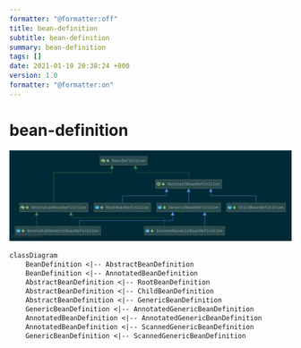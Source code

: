 ```yaml
---
formatter: "@formatter:off"
title: bean-definition 
subtitle: bean-definition 
summary: bean-definition 
tags: [] 
date: 2021-01-19 20:38:24 +800 
version: 1.0
formatter: "@formatter:on"
---
```


# bean-definition

![BeanDefinition](../images/context/bean-definition.png)

```mermaid
classDiagram
    BeanDefinition <|-- AbstractBeanDefinition
    BeanDefinition <|-- AnnotatedBeanDefinition
    AbstractBeanDefinition <|-- RootBeanDefinition
    AbstractBeanDefinition <|-- ChildBeanDefinition
    AbstractBeanDefinition <|-- GenericBeanDefinition
    GenericBeanDefinition <|-- AnnotatedGenericBeanDefinition
    AnnotatedBeanDefinition <|-- AnnotatedGenericBeanDefinition
    AnnotatedBeanDefinition <|-- ScannedGenericBeanDefinition
    GenericBeanDefinition <|-- ScannedGenericBeanDefinition

```

